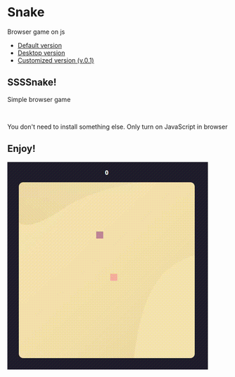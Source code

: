 # Snake
Browser game on js

<ul>
  <li><a href="https://github.com/Revilise/Snake/tree/main">Default version</a></li>
  <li><a href="https://github.com/Revilise/Snake/tree/desktop-app">Desktop version</a></li>
  <li><a href="https://github.com/Revilise/Snake/tree/customizedp">Customized version (v.0.1)</a></li>
</ul>

<h2>
SSSSnake!
</h2>
<p>Simple browser game</p>
<br>
<p>You don't need to install something else. Only turn on JavaScript in browser</p>
<h2>Enjoy!</h2>
<img src="https://github.com/Revilise/Snake/blob/main/snake.gif">
